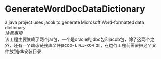 # GenerateWordDocDataDictionary
a java project uses jacob to generate Microsoft Word-formatted  data dictionary   
*注意事项*  
该工程主要依赖了两个jar包，一个是oracle的jdbc包和jacob包，除了这两个之外，还有一个动态链接库文件jacob-1.14.3-x64.dll，在运行工程前需要把这个文件放到jdk安装目录

